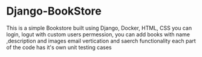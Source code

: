# Django-BookStore

This is a simple Bookstore built using Django, Docker, HTML, CSS
you can login, logut with custom users permession, you can add books with name ,description and images
email vertication and saerch functionality 
each part of the code has it's own unit testing cases
